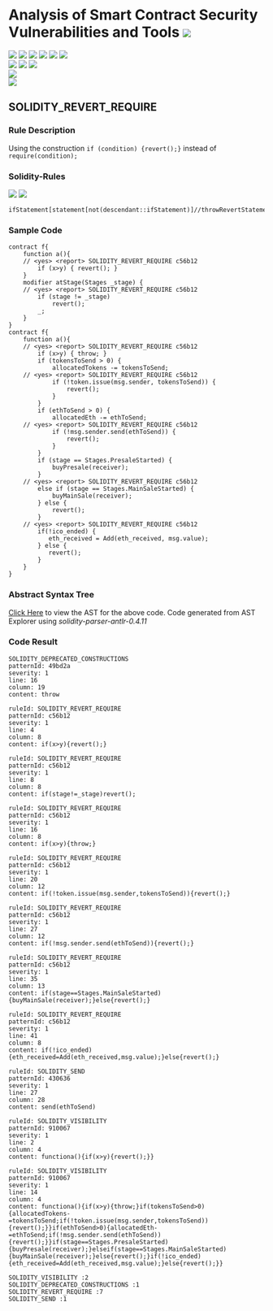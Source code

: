 # Analysis of Smart Contract Security Vulnerabilities and Tools ![](https://img.shields.io/badge/-Live-brightgreen)
![](https://img.shields.io/badge/Batch-UG21CYS-lightgreen) ![](https://img.shields.io/badge/Batch-PG21CYS-green) ![](https://img.shields.io/badge/Batch-UG22CYS-lightgreen) ![](https://img.shields.io/badge/Batch-PG21CYS-green) ![](https://img.shields.io/badge/Batch-PhD-darkgreen) ![](https://img.shields.io/badge/-B_RIG-darkgreen)<br/>   ![](https://img.shields.io/badge/BlockchainCourse-21CY712-green)  ![](https://img.shields.io/badge/-M.Tech_Dissertation-blue) ![](https://img.shields.io/badge/Focus-Smart_Contract_Security-yellow) <br/>
![](https://img.shields.io/badge/Blockchain-Ethereum-blue)   <br/> 
![](https://img.shields.io/badge/Language-Solidity-blue)

## SOLIDITY_REVERT_REQUIRE
### Rule Description
<p>Using the construction <code>if (condition) {revert();}</code> instead of <code>require(condition);</code></p>

### Solidity-Rules

![](https://img.shields.io/badge/Pattern_ID-c56b12-gold) ![](https://img.shields.io/badge/Severity-1-brown) 

```
ifStatement[statement[not(descendant::ifStatement)]//throwRevertStatement]
```

### Sample Code

```
contract f{
    function a(){
    // <yes> <report> SOLIDITY_REVERT_REQUIRE c56b12
        if (x>y) { revert(); }
    }
    modifier atStage(Stages _stage) {
    // <yes> <report> SOLIDITY_REVERT_REQUIRE c56b12
        if (stage != _stage)
            revert();
        _;
    }
}
contract f{
    function a(){
    // <yes> <report> SOLIDITY_REVERT_REQUIRE c56b12
        if (x>y) { throw; }
        if (tokensToSend > 0) {
            allocatedTokens -= tokensToSend;
    // <yes> <report> SOLIDITY_REVERT_REQUIRE c56b12
            if (!token.issue(msg.sender, tokensToSend)) {
                revert();
            }
        }
        if (ethToSend > 0) {
            allocatedEth -= ethToSend;
    // <yes> <report> SOLIDITY_REVERT_REQUIRE c56b12
            if (!msg.sender.send(ethToSend)) {
                revert();
            }
        }
        if (stage == Stages.PresaleStarted) {
            buyPresale(receiver);
        }
    // <yes> <report> SOLIDITY_REVERT_REQUIRE c56b12
        else if (stage == Stages.MainSaleStarted) {
            buyMainSale(receiver);
        } else {
            revert();
        }
    // <yes> <report> SOLIDITY_REVERT_REQUIRE c56b12
        if(!ico_ended) {
           eth_received = Add(eth_received, msg.value);
        } else {
           revert();
        }
    }
}
```

### Abstract Syntax Tree 

[Click Here](https://astexplorer.net/#/gist/aa0b52bca154c4266d720f6ed8b0abd5/c89a3def722472c09a5b696db1888775e031aeb2) to view the AST for the above code. Code generated from AST Explorer using _solidity-parser-antlr-0.4.11_


### Code Result

```
SOLIDITY_DEPRECATED_CONSTRUCTIONS
patternId: 49bd2a
severity: 1
line: 16
column: 19
content: throw

ruleId: SOLIDITY_REVERT_REQUIRE
patternId: c56b12
severity: 1
line: 4
column: 8
content: if(x>y){revert();}

ruleId: SOLIDITY_REVERT_REQUIRE
patternId: c56b12
severity: 1
line: 8
column: 8
content: if(stage!=_stage)revert();

ruleId: SOLIDITY_REVERT_REQUIRE
patternId: c56b12
severity: 1
line: 16
column: 8
content: if(x>y){throw;}

ruleId: SOLIDITY_REVERT_REQUIRE
patternId: c56b12
severity: 1
line: 20
column: 12
content: if(!token.issue(msg.sender,tokensToSend)){revert();}

ruleId: SOLIDITY_REVERT_REQUIRE
patternId: c56b12
severity: 1
line: 27
column: 12
content: if(!msg.sender.send(ethToSend)){revert();}

ruleId: SOLIDITY_REVERT_REQUIRE
patternId: c56b12
severity: 1
line: 35
column: 13
content: if(stage==Stages.MainSaleStarted){buyMainSale(receiver);}else{revert();}

ruleId: SOLIDITY_REVERT_REQUIRE
patternId: c56b12
severity: 1
line: 41
column: 8
content: if(!ico_ended){eth_received=Add(eth_received,msg.value);}else{revert();}

ruleId: SOLIDITY_SEND
patternId: 430636
severity: 1
line: 27
column: 28
content: send(ethToSend)

ruleId: SOLIDITY_VISIBILITY
patternId: 910067
severity: 1
line: 2
column: 4
content: functiona(){if(x>y){revert();}}

ruleId: SOLIDITY_VISIBILITY
patternId: 910067
severity: 1
line: 14
column: 4
content: functiona(){if(x>y){throw;}if(tokensToSend>0){allocatedTokens-=tokensToSend;if(!token.issue(msg.sender,tokensToSend)){revert();}}if(ethToSend>0){allocatedEth-=ethToSend;if(!msg.sender.send(ethToSend)){revert();}}if(stage==Stages.PresaleStarted){buyPresale(receiver);}elseif(stage==Stages.MainSaleStarted){buyMainSale(receiver);}else{revert();}if(!ico_ended){eth_received=Add(eth_received,msg.value);}else{revert();}}

SOLIDITY_VISIBILITY :2
SOLIDITY_DEPRECATED_CONSTRUCTIONS :1
SOLIDITY_REVERT_REQUIRE :7
SOLIDITY_SEND :1

```

